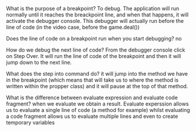 What is the purpose of a breakpoint?
To debug.
The application will run normally until it reaches the breackpoint line, and when that happens, it will activate the debugger console. This debugger will actually run before the line of code (in the video case, before the game.deal())


Does the line of code on a breakpoint run when you start debugging?
no


How do we debug the next line of code?
From the debugger console click on Step Over. 
It will run the line of code of the breakpoint and then it will jump down to the next line.

What does the step into command do?
it will jump into the method we have in the breakpoint (which means that will take us to where the method is written within the propper class) and it will pause at the top of that method.


What is the difference between evaluate expression and evaluate code fragment?
when we evaluate we obtain a result.
Evaluate experssion allows us to evaluate a single line of code (a method for example) whilst evaluating a code fragment allows us to evaluate multiple lines and even to create temporary variables